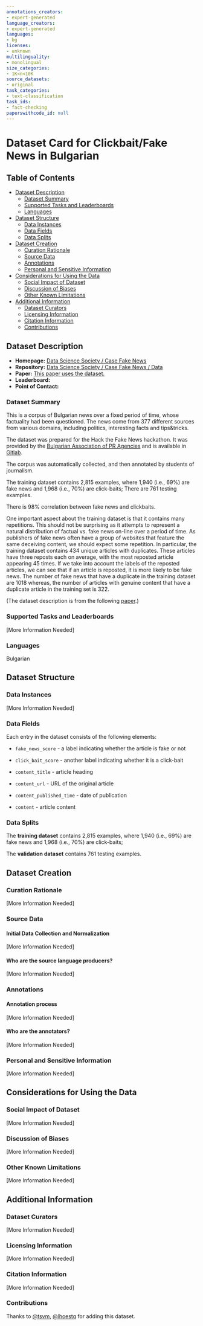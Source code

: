 ```yaml
---
annotations_creators:
- expert-generated
language_creators:
- expert-generated
languages:
- bg
licenses:
- unknown
multilinguality:
- monolingual
size_categories:
- 1K<n<10K
source_datasets:
- original
task_categories:
- text-classification
task_ids:
- fact-checking
paperswithcode_id: null
---
```


# Dataset Card for Clickbait/Fake News in Bulgarian

## Table of Contents
- [Dataset Description](#dataset-description)
  - [Dataset Summary](#dataset-summary)
  - [Supported Tasks and Leaderboards](#supported-tasks-and-leaderboards)
  - [Languages](#languages)
- [Dataset Structure](#dataset-structure)
  - [Data Instances](#data-instances)
  - [Data Fields](#data-fields)
  - [Data Splits](#data-splits)
- [Dataset Creation](#dataset-creation)
  - [Curation Rationale](#curation-rationale)
  - [Source Data](#source-data)
  - [Annotations](#annotations)
  - [Personal and Sensitive Information](#personal-and-sensitive-information)
- [Considerations for Using the Data](#considerations-for-using-the-data)
  - [Social Impact of Dataset](#social-impact-of-dataset)
  - [Discussion of Biases](#discussion-of-biases)
  - [Other Known Limitations](#other-known-limitations)
- [Additional Information](#additional-information)
  - [Dataset Curators](#dataset-curators)
  - [Licensing Information](#licensing-information)
  - [Citation Information](#citation-information)
  - [Contributions](#contributions)

## Dataset Description

- **Homepage:** [Data Science Society / Case Fake News](https://gitlab.com/datasciencesociety/case_fake_news)
- **Repository:** [Data Science Society / Case Fake News / Data](https://gitlab.com/datasciencesociety/case_fake_news/-/tree/master/data)
- **Paper:** [This paper uses the dataset.](https://www.acl-bg.org/proceedings/2017/RANLP%202017/pdf/RANLP045.pdf)
- **Leaderboard:**
- **Point of Contact:**

### Dataset Summary

This is a corpus of Bulgarian news over a fixed period of time, whose factuality had been questioned. 
The news come from 377 different sources from various domains, including politics, interesting facts and tips&tricks.

The dataset was prepared for the Hack the
Fake News hackathon. It was provided by the
[Bulgarian Association of PR Agencies](http://www.bapra.bg/) and is
available in [Gitlab](https://gitlab.com/datasciencesociety/). 

The corpus was automatically collected, and then annotated by students of journalism. 

The training dataset contains 2,815 examples, where 1,940 (i.e., 69%) are fake news
and 1,968 (i.e., 70%) are click-baits; There are 761 testing examples. 

There is 98% correlation between fake news and clickbaits.

One important aspect about the training dataset is that it contains many repetitions.
This should not be surprising as it attempts to represent a natural distribution of factual
vs. fake news on-line over a period of time. As publishers of fake news often have a group of
websites that feature the same deceiving content, we should expect some repetition.
In particular, the training dataset contains
434 unique articles with duplicates. These articles have three reposts each on average, with
the most reposted article appearing 45 times.
If we take into account the labels of the reposted articles, we can see that if an article
is reposted, it is more likely to be fake news.
The number of fake news that have a duplicate in the training dataset are 1018 whereas,
the number of articles with genuine content
that have a duplicate article in the training set is 322.

(The dataset description is from the following [paper](https://www.acl-bg.org/proceedings/2017/RANLP%202017/pdf/RANLP045.pdf).)

### Supported Tasks and Leaderboards

[More Information Needed]

### Languages

Bulgarian

## Dataset Structure

### Data Instances

[More Information Needed]

### Data Fields

Each entry in the dataset consists of the following elements: 

* `fake_news_score` - a label indicating whether the article is fake or not

* `click_bait_score` - another label indicating whether it is a click-bait

* `content_title` - article heading

* `content_url` - URL of the original article

* `content_published_time` - date of publication

* `content` - article content 


### Data Splits

The **training dataset** contains 2,815 examples, where 1,940 (i.e., 69%) are fake news
and 1,968 (i.e., 70%) are click-baits; 

The **validation dataset** contains 761 testing examples. 

## Dataset Creation

### Curation Rationale

[More Information Needed]

### Source Data

#### Initial Data Collection and Normalization

[More Information Needed]

#### Who are the source language producers?

[More Information Needed]

### Annotations

#### Annotation process

[More Information Needed]

#### Who are the annotators?

[More Information Needed]

### Personal and Sensitive Information

[More Information Needed]

## Considerations for Using the Data

### Social Impact of Dataset

[More Information Needed]

### Discussion of Biases

[More Information Needed]

### Other Known Limitations

[More Information Needed]

## Additional Information

### Dataset Curators

[More Information Needed]

### Licensing Information

[More Information Needed]

### Citation Information

[More Information Needed]

### Contributions

Thanks to [@tsvm](https://github.com/tsvm), [@lhoestq](https://github.com/lhoestq) for adding this dataset.